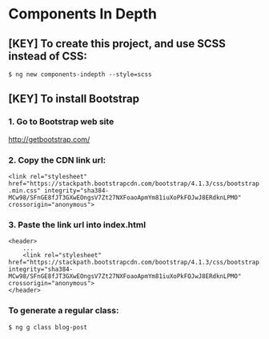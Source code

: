 # Components In Depth

## [KEY] To create this project, and use SCSS instead of CSS:
`$ ng new components-indepth --style=scss`

## [KEY] To install Bootstrap
### 1. Go to Bootstrap web site
http://getbootstrap.com/

### 2. Copy the CDN link url:
`<link rel="stylesheet" href="https://stackpath.bootstrapcdn.com/bootstrap/4.1.3/css/bootstrap.min.css" integrity="sha384-MCw98/SFnGE8fJT3GXwEOngsV7Zt27NXFoaoApmYm81iuXoPkFOJwJ8ERdknLPMO" crossorigin="anonymous">`

### 3. Paste the link url into index.html 
```
<header>
    ...
    <link rel="stylesheet" href="https://stackpath.bootstrapcdn.com/bootstrap/4.1.3/css/bootstrap.min.css" integrity="sha384-MCw98/SFnGE8fJT3GXwEOngsV7Zt27NXFoaoApmYm81iuXoPkFOJwJ8ERdknLPMO" crossorigin="anonymous">
</header>
```

### To generate a regular class:
`$ ng g class blog-post`